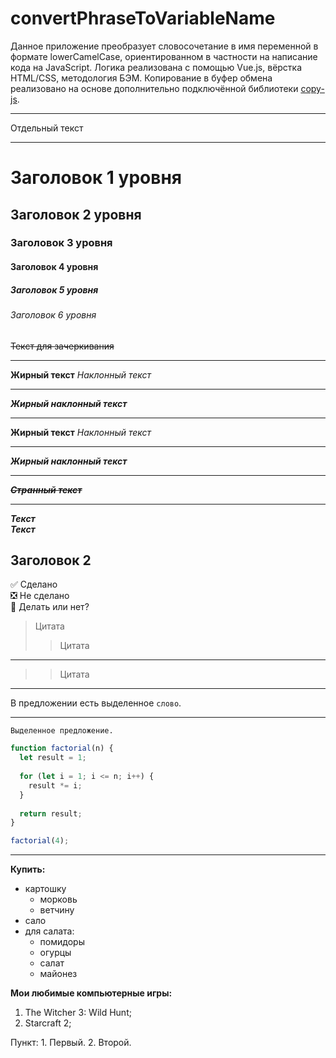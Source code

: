 # convertPhraseToVariableName
Данное приложение преобразует словосочетание в имя переменной в формате lowerCamelCase, ориентированном в частности на написание кода на JavaScript. Логика реализована с помощью Vue.js, вёрстка HTML/CSS, методология БЭМ. Копирование в буфер обмена реализовано на основе дополнительно подключённой библиотеки [copy-js](https://www.npmjs.com/package/copy-js).


____
Отдельный текст
____

# Заголовок 1 уровня
## Заголовок 2 уровня
### Заголовок 3 уровня
#### Заголовок 4 уровня
##### Заголовок 5 уровня
###### Заголовок 6 уровня
~~Текст для зачеркивания~~
____
**Жирный текст**
*Наклонный текст*
____
***Жирный наклонный текст***
____
__Жирный текст__
_Наклонный текст_
____
___Жирный наклонный текст___
____
__*~~Странный текст~~*__
____
**_Текст_**    
*__Текст__*

Заголовок 2
--

:white_check_mark: Сделано    
:negative_squared_cross_mark: Не сделано    
:black_square_button: Делать или нет?

> Цитата
> > Цитата
____
> > Цитата
____
В предложении есть выделенное `слово`.
____

```
Выделенное предложение.
```

```javascript
function factorial(n) {
  let result = 1;
  
  for (let i = 1; i <= n; i++) {
    result *= i;
  }
  
  return result;
}

factorial(4);
```
____
__Купить:__
+ картошку
  + морковь
  + ветчину
+ сало
+ для салата:
  + помидоры
  + огурцы  
  + салат
  + майонез
  
  
__Мои любимые компьютерные игры:__
1. The Witcher 3: Wild Hunt;
2. Starcraft 2;

  Пункт:
    1. Первый.
    2. Второй.
 
